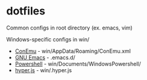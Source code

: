 # dotfiles

Common configs in root directory (ex. emacs, vim)

Windows-specific configs in win/

- [ConEmu][conemu-github] - win/AppData/Roaming/ConEmu.xml
- [GNU Emacs][emacs-site] - .emacs.d/
- [Powershell][powershell-github] - win/Documents/WindowsPowershell/
- [hyper.js][hyper-github] - win/.hyper.js

[conemu-github]: https://github.com/Maximus5/ConEmu
[emacs-site]: https://www.gnu.org/software/emacs/
[powershell-github]:  https://github.com/PowerShell/PowerShell
[hyper-github]: https://github.com/zeit/hyper
